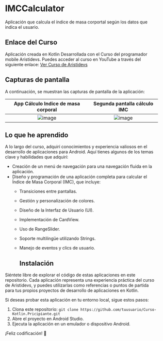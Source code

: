 # IMCCalculator
Aplicación que calcula el índice de masa corportal según los datos que indica el usuario.


## Enlace del Curso
Aplicación creada en Kotlin Desarrollada con el Curso del programador mobile Aristidevs.
Puedes acceder al curso en YouTube a través del siguiente enlace:
[Ver Curso de Aristidevs](https://www.youtube.com/watch?v=vJapzH_46a8&ab_channel=Programaci%C3%B3nAndroidbyAristiDevs)

## Capturas de pantalla

A continuación, se muestran las capturas de pantalla de la aplicación:

| App Cálculo Indice de masa corporal | Segunda pantalla cálculo IMC |
|:---:|:---:|
|![image](https://github.com/saraardila/IMCCalculator/assets/82755257/0997ecf1-a817-4d3d-8d68-c9282df93fe2)| ![image](https://github.com/saraardila/IMCCalculator/assets/82755257/5ff10afd-bb78-4eb7-afbc-15cc4f3dc391)|


## Lo que he aprendido
A lo largo del curso, adquirí conocimientos y experiencia valiosos en el desarrollo de aplicaciones para Android. Aquí tienes algunos de los temas clave y habilidades que adquirí:

- Creación de un menú de navegación para una navegación fluida en la aplicación.
- Diseño y programación de una aplicación completa para calcular el Índice de Masa Corporal (IMC), que incluye:
  - Transiciones entre pantallas.
  - Gestión y personalización de colores.
  - Diseño de la Interfaz de Usuario (UI).
  - Implementación de CardView.
  - Uso de RangeSlider.
  - Soporte multilingüe utilizando Strings.
  - Manejo de eventos y clics de usuario.
 
    ## Instalación

Siéntete libre de explorar el código de estas aplicaciones en este repositorio. Cada aplicación representa una experiencia práctica del curso de Aristidevs, y puedes utilizarlas como referencias o puntos de partida para tus propios proyectos de desarrollo de aplicaciones en Kotlin.

Si deseas probar esta aplicación en tu entorno local, sigue estos pasos:

1. Clona este repositorio: `git clone https://github.com/tuusuario/Curso-Kotlin.Pricipiante.git`
2. Abre el proyecto en Android Studio.
3. Ejecuta la aplicación en un emulador o dispositivo Android.
   


¡Feliz codificación! 🚀

